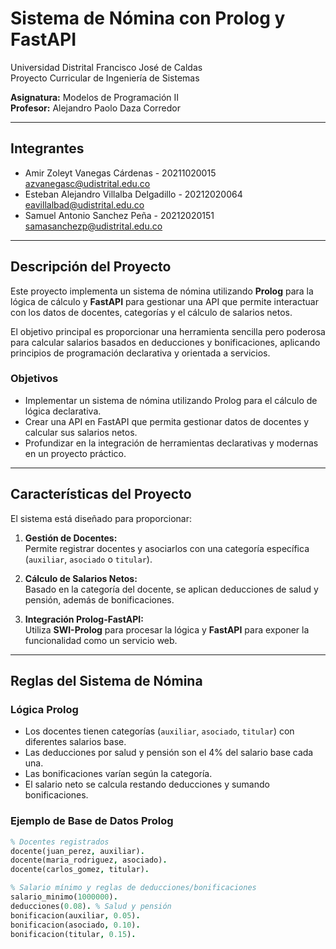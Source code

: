 # Sistema de Nómina con Prolog y FastAPI

Universidad Distrital Francisco José de Caldas  
Proyecto Curricular de Ingeniería de Sistemas

**Asignatura:** Modelos de Programación II  
**Profesor:** Alejandro Paolo Daza Corredor

---

## Integrantes

- Amir Zoleyt Vanegas Cárdenas - 20211020015 <br> azvanegasc@udistrital.edu.co
- Esteban Alejandro Villalba Delgadillo - 20212020064 <br> eavillalbad@udistrital.edu.co
- Samuel Antonio Sanchez Peña - 20212020151 <br> samasanchezp@udistrital.edu.co


---

## Descripción del Proyecto

Este proyecto implementa un sistema de nómina utilizando **Prolog** para la lógica de cálculo y **FastAPI** para gestionar una API que permite interactuar con los datos de docentes, categorías y el cálculo de salarios netos.  

El objetivo principal es proporcionar una herramienta sencilla pero poderosa para calcular salarios basados en deducciones y bonificaciones, aplicando principios de programación declarativa y orientada a servicios.

### Objetivos

- Implementar un sistema de nómina utilizando Prolog para el cálculo de lógica declarativa.  
- Crear una API en FastAPI que permita gestionar datos de docentes y calcular sus salarios netos.  
- Profundizar en la integración de herramientas declarativas y modernas en un proyecto práctico.

---

## Características del Proyecto

El sistema está diseñado para proporcionar:

1. **Gestión de Docentes:**  
   Permite registrar docentes y asociarlos con una categoría específica (`auxiliar`, `asociado` o `titular`).  

2. **Cálculo de Salarios Netos:**  
   Basado en la categoría del docente, se aplican deducciones de salud y pensión, además de bonificaciones.

3. **Integración Prolog-FastAPI:**  
   Utiliza **SWI-Prolog** para procesar la lógica y **FastAPI** para exponer la funcionalidad como un servicio web.

---

## Reglas del Sistema de Nómina

### Lógica Prolog

- Los docentes tienen categorías (`auxiliar`, `asociado`, `titular`) con diferentes salarios base.  
- Las deducciones por salud y pensión son el 4% del salario base cada una.  
- Las bonificaciones varían según la categoría.  
- El salario neto se calcula restando deducciones y sumando bonificaciones.

### Ejemplo de Base de Datos Prolog

```prolog
% Docentes registrados
docente(juan_perez, auxiliar).
docente(maria_rodriguez, asociado).
docente(carlos_gomez, titular).

% Salario mínimo y reglas de deducciones/bonificaciones
salario_minimo(1000000).
deducciones(0.08). % Salud y pensión
bonificacion(auxiliar, 0.05).
bonificacion(asociado, 0.10).
bonificacion(titular, 0.15).
